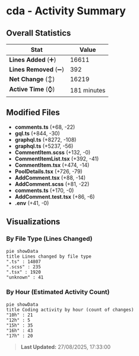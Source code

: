 # cda - Activity Summary 

## Overall Statistics

| Stat                   | Value                                                             |
| ---------------------- | ----------------------------------------------------------------- |
| **Lines Added** (➕)   | 16611                                          |
| **Lines Removed** (➖) | 392                                        |
| **Net Change** (↕)    | 16219                |
| **Active Time** (⌚)   | 181 minutes |


## Modified Files
- **comments.ts** (+68, -22)
- **gql.ts** (+844, -30)
- **graphql.ts** (+8272, -108)
- **graphql.ts** (+5237, -56)
- **CommentItem.scss** (+132, -0)
- **CommentItemList.tsx** (+392, -41)
- **CommentItem.tsx** (+474, -14)
- **PoolDetails.tsx** (+726, -79)
- **AddComment.tsx** (+88, -14)
- **AddComment.scss** (+81, -22)
- **comments.ts** (+170, -0)
- **AddComment.test.tsx** (+86, -6)
- **.env** (+41, -0)

## Visualizations

### By File Type (Lines Changed)

```mermaid
pie showData
title Lines changed by file type
".ts" : 14807
".scss" : 235
".tsx" : 1920
"unknown" : 41
```

### By Hour (Estimated Activity Count)

```mermaid
pie showData
title Coding activity by hour (count of changes)
"10h" : 21
"12h" : 5
"15h" : 35
"16h" : 43
"17h" : 20
```


> **Last Updated:** 27/08/2025, 17:33:00